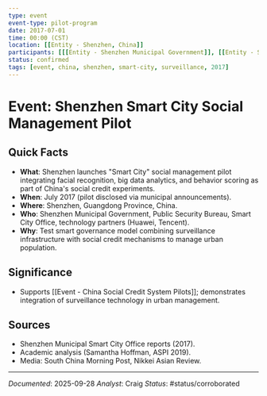 ```yaml
---
type: event
event-type: pilot-program
date: 2017-07-01
time: 00:00 (CST)
location: [[Entity - Shenzhen, China]]
participants: [[[Entity - Shenzhen Municipal Government]], [[Entity - Shenzhen Public Security Bureau]], [[Entity - Shenzhen Smart City Office]], [[Entity - Huawei]], [[Entity - Tencent]]]
status: confirmed
tags: [event, china, shenzhen, smart-city, surveillance, 2017]
---
```


# Event: Shenzhen Smart City Social Management Pilot

## Quick Facts
- **What**: Shenzhen launches "Smart City" social management pilot integrating facial recognition, big data analytics, and behavior scoring as part of China's social credit experiments.
- **When**: July 2017 (pilot disclosed via municipal announcements).
- **Where**: Shenzhen, Guangdong Province, China.
- **Who**: Shenzhen Municipal Government, Public Security Bureau, Smart City Office, technology partners (Huawei, Tencent).
- **Why**: Test smart governance model combining surveillance infrastructure with social credit mechanisms to manage urban population.

## Significance
- Supports [[Event - China Social Credit System Pilots]]; demonstrates integration of surveillance technology in urban management.

## Sources
- Shenzhen Municipal Smart City Office reports (2017).
- Academic analysis (Samantha Hoffman, ASPI 2019).
- Media: South China Morning Post, Nikkei Asian Review.

---
*Documented*: 2025-09-28
*Analyst*: Craig
*Status*: #status/corroborated


